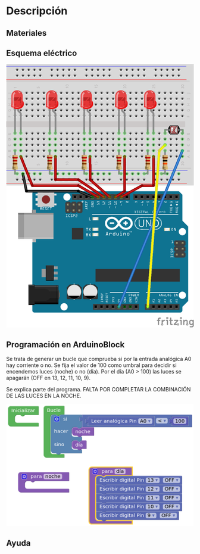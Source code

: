 # Descripción



## Materiales



## Esquema eléctrico

![](luces-oscuridad_bb.png)

## Programación en ArduinoBlock

Se trata de generar un bucle que comprueba si por la entrada analógica A0 hay corriente o no. Se fija el valor de 100 como umbral para decidir si encendemos luces (noche) o no (día). Por el día (A0 > 100) las luces se apagarán (OFF en 13, 12, 11, 10, 9).

Se explica parte del programa. FALTA POR COMPLETAR LA COMBINACIÓN DE LAS LUCES EN LA NOCHE.

![](arduinoblocks.png)

## Ayuda
